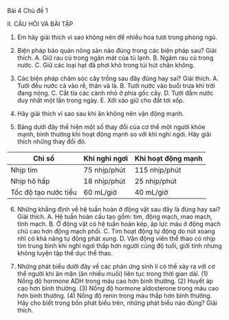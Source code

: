 Bài 4
Chủ đề 1

II. CÂU HỎI VÀ BÀI TẬP

1. Em hãy giải thích vì sao không nên để nhiều hoa tươi trong phòng ngủ.

2. Biện pháp bảo quản nông sản nào đúng trong các biện pháp sau? Giải thích.
   A. Giữ rau củ trong ngăn mát của tủ lạnh.
   B. Ngâm rau củ trong nước.
   C. Giữ các loại hạt đã phơi khô trong túi hút chân không.

3. Các biện pháp chăm sóc cây trồng sau đây đúng hay sai? Giải thích.
   A. Tưới đều nước cả vào rễ, thân và lá.
   B. Tưới nước vào buổi trưa khi trời đang nóng.
   C. Cắt tỉa các cành nhỏ ở phía gốc cây.
   D. Tưới đẫm nước duy nhất một lần trong ngày.
   E. Xới xáo giữ cho đất tơi xốp.

4. Hãy giải thích vì sao sau khi ăn không nên vận động mạnh.

5. Bảng dưới đây thể hiện một số thay đổi của cơ thể một người khỏe mạnh, bình thường khi hoạt động mạnh so với khi nghỉ ngơi. Hãy giải thích những thay đổi đó.

| Chỉ số | Khi nghỉ ngơi | Khi hoạt động mạnh |
|--------|---------------|---------------------|
| Nhịp tim | 75 nhịp/phút | 115 nhịp/phút |
| Nhịp hô hấp | 18 nhịp/phút | 25 nhịp/phút |
| Tốc độ tạo nước tiểu | 60 mL/giờ | 40 mL/giờ |

6. Những khẳng định về hệ tuần hoàn ở động vật sau đây là đúng hay sai? Giải thích.
   A. Hệ tuần hoàn cấu tạo gồm: tim, động mạch, mao mạch, tĩnh mạch.
   B. Ở động vật có hệ tuần hoàn kép, áp lực máu ở động mạch chủ cao hơn động mạch phổi.
   C. Tim hoạt động tự động do nút xoang nhĩ có khả năng tự động phát xung.
   D. Vận động viên thể thao có nhịp tim trung bình khi nghỉ ngơi thấp hơn người cùng độ tuổi, giới tính nhưng không luyện tập thể dục thể thao.

7. Những phát biểu dưới đây về các phản ứng sinh lí có thể xảy ra với cơ thể người khi ăn mặn (ăn nhiều muối) liên tục trong thời gian dài.
   (1) Nồng độ hormone ADH trong máu cao hơn bình thường.
   (2) Huyết áp cao hơn bình thường.
   (3) Nồng độ hormone aldosterone trong máu cao hơn bình thường.
   (4) Nồng độ renin trong máu thấp hơn bình thường.
   Hãy cho biết trong bốn phát biểu trên, những phát biểu nào đúng? Giải thích.